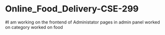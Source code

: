 # Online_Food_Delivery-CSE-299


#I am working on the frontend of Administator pages in admin panel
worked on category 
worked on food

